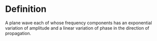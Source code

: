 # Definition

A plane wave each of whose frequency components has an exponential
variation of amplitude and a linear variation of phase in the direction
of propagation.
